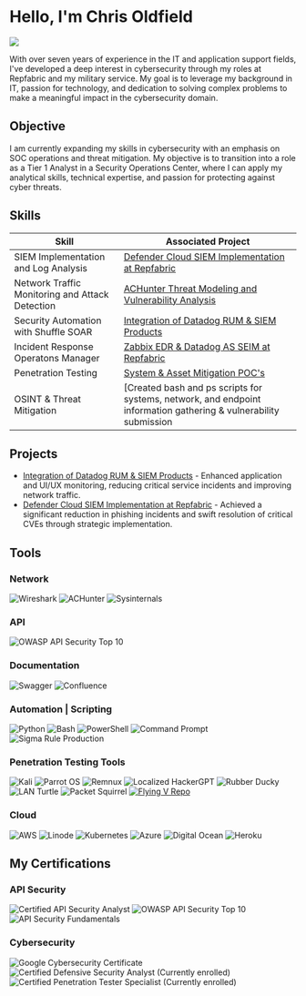 # Hello, I'm Chris Oldfield
<a href="https://linkedin.com/in/chrisoldfield54"><img src="https://img.shields.io/badge/-LinkedIn-0072b1?&style=for-the-badge&logo=linkedin&logoColor=white" /></a>

With over seven years of experience in the IT and application support fields, I've developed a deep interest in cybersecurity through my roles at Repfabric and my military service. My goal is to leverage my background in IT, passion for technology, and dedication to solving complex problems to make a meaningful impact in the cybersecurity domain.

## Objective

I am currently expanding my skills in cybersecurity with an emphasis on SOC operations and threat mitigation. My objective is to transition into a role as a Tier 1 Analyst in a Security Operations Center, where I can apply my analytical skills, technical expertise, and passion for protecting against cyber threats.

## Skills

| Skill                                         | Associated Project         |
|-----------------------------------------------|----------------------------|
| SIEM Implementation and Log Analysis          | [Defender Cloud SIEM Implementation at Repfabric](https://github.com/chrisOldfield)|
| Network Traffic Monitoring and Attack Detection | [ACHunter Threat Modeling and Vulnerability Analysis](https:www.activecountermeasures.com/ac-hunter)|
| Security Automation with Shuffle SOAR         | [Integration of Datadog RUM & SIEM Products](https://github.com/chrisOldfield)|
| Incident Response Operatons Manager      | [Zabbix EDR & Datadog AS SEIM at Repfabric](https://github.com/chrisOldfield)|
| Penetration Testing                  | [System & Asset Mitigation POC's](https://github.com/chrisOldfield)|
| OSINT & Threat Mitigation | [Created bash and ps scripts for systems, network, and endpoint information gathering & vulnerability submission | validation](https://github.com/chrisOldfield)|

## Projects
- [Integration of Datadog RUM & SIEM Products](https://github.com/chrisOldfield) - Enhanced application and UI/UX monitoring, reducing critical service incidents and improving network traffic.
- [Defender Cloud SIEM Implementation at Repfabric](https://github.com/chrisOldfield) - Achieved a significant reduction in phishing incidents and swift resolution of critical CVEs through strategic implementation.

## Tools

### Network
![Wireshark](https://img.shields.io/badge/-Wireshark-1679A7?style=flat-square&logo=wireshark&logoColor=white)
![ACHunter](https://img.shields.io/badge/-ACHunter-02569B?style=flat-square&logo=ac-hunter&logoColor=white)
![Sysinternals](https://img.shields.io/badge/-Sysinternals-4B275F?style=flat-square&logo=sysinternals&logoColor=white)

### API
![OWASP API Security Top 10](https://img.shields.io/badge/-OWASP_API_Security_Top_10-FF4500?style=flat-square&logo=owasp&logoColor=white)

### Documentation
![Swagger](https://img.shields.io/badge/-Swagger-85EA2D?style=flat-square&logo=swagger&logoColor=white)
![Confluence](https://img.shields.io/badge/-Confluence-172B4D?style=flat-square&logo=confluence&logoColor=white)

### Automation | Scripting
![Python](https://img.shields.io/badge/-Python-3776AB?style=flat-square&logo=python&logoColor=white)
![Bash](https://img.shields.io/badge/-Bash-4EAA25?style=flat-square&logo=gnu-bash&logoColor=white)
![PowerShell](https://img.shields.io/badge/-PowerShell-5391FE?style=flat-square&logo=powershell&logoColor=white)
![Command Prompt](https://img.shields.io/badge/-Command_Prompt-4D4D4D?style=flat-square&logo=windows-terminal&logoColor=white)
![Sigma Rule Production](https://img.shields.io/badge/-Sigma_Rule_Production-FFD700?style=flat-square)

### Penetration Testing Tools
![Kali](https://img.shields.io/badge/-Kali-557C94?style=flat-square&logo=kali-linux&logoColor=white)
![Parrot OS](https://img.shields.io/badge/-Parrot_OS-3DDC84?style=flat-square&logo=parrot&logoColor=white)
![Remnux](https://img.shields.io/badge/-Remnux-00BFFF?style=flat-square&logo=remnux&logoColor=white)
![Localized HackerGPT](https://img.shields.io/badge/-Localized_HackerGPT-7F00FF?style=flat-square&logo=openai&logoColor=white)
![Rubber Ducky](https://img.shields.io/badge/-Rubber_Ducky-FFD700?style=flat-square&logo=usb&logoColor=white)
![LAN Turtle](https://img.shields.io/badge/-LAN_Turtle-008080?style=flat-square&logo=lan-turtle&logoColor=white)
![Packet Squirrel](https://img.shields.io/badge/-Packet_Squirrel-FF6347?style=flat-square&logo=packet-squirrel&logoColor=white)
[![Flying V Repo](https://img.shields.io/badge/-Flying_V_Repo-blue?style=flat-square&logo=github)](https://github.com/chrisOldfield/flying-v)

### Cloud
![AWS](https://img.shields.io/badge/-AWS-FF9900?style=flat-square&logo=amazon-aws&logoColor=white)
![Linode](https://img.shields.io/badge/-Linode-00C639?style=flat-square&logo=linode&logoColor=white)
![Kubernetes](https://img.shields.io/badge/-Kubernetes-326CE5?style=flat-square&logo=kubernetes&logoColor=white)
![Azure](https://img.shields.io/badge/-Azure-0089D6?style=flat-square&logo=microsoft-azure&logoColor=white)
![Digital Ocean](https://img.shields.io/badge/-Digital_Ocean-0080FF?style=flat-square&logo=digitalocean&logoColor=white)
![Heroku](https://img.shields.io/badge/-Heroku-430098?style=flat-square&logo=heroku&logoColor=white)

## My Certifications

### API Security
![Certified API Security Analyst](https://img.shields.io/badge/-Certified_API_Security_Analyst-9e00a3?style=flat-square&logo=api&logoColor=white)
![OWASP API Security Top 10](https://img.shields.io/badge/-OWASP_API_Security_Top_10-FF4500?style=flat-square&logo=owasp&logoColor=white)
![API Security Fundamentals](https://img.shields.io/badge/-API_Security_Fundamentals-orange?style=flat-square&logo=api&logoColor=white)

### Cybersecurity
![Google Cybersecurity Certificate](https://img.shields.io/badge/-Google_Cybersecurity_Certificate-blue?style=flat-square&logo=google&logoColor=white)
![Certified Defensive Security Analyst (Currently enrolled)](https://img.shields.io/badge/-Certified_Defensive_Security_Analyst_(Enrolled)-lightgrey?style=flat-square&logo=cybersecurity&logoColor=white)
![Certified Penetration Tester Specialist (Currently enrolled)](https://img.shields.io/badge/-Certified_Penetration_Tester_Specialist_(Enrolled)-green?style=flat-square&logo=penetration-test&logoColor=white)


